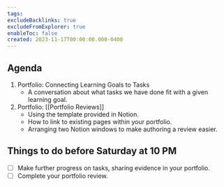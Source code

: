 ```yaml
---
tags:
excludeBacklinks: true
excludeFromExplorer: true
enableToc: false
created: 2023-11-17T00:00:00.000-0400
---
```

## Agenda
1. Portfolio: Connecting Learning Goals to Tasks
	- A conversation about what tasks we have done fit with a given learning goal.
2. Portfolio: [[Portfolio Reviews]]
	- Using the template provided in Notion.
	- How to link to existing pages within your portfolio.
	- Arranging two Notion windows to make authoring a review easier.
## Things to do before Saturday at 10 PM
- [ ] Make further progress on tasks, sharing evidence in your portfolio.
- [ ] Complete your portfolio review.